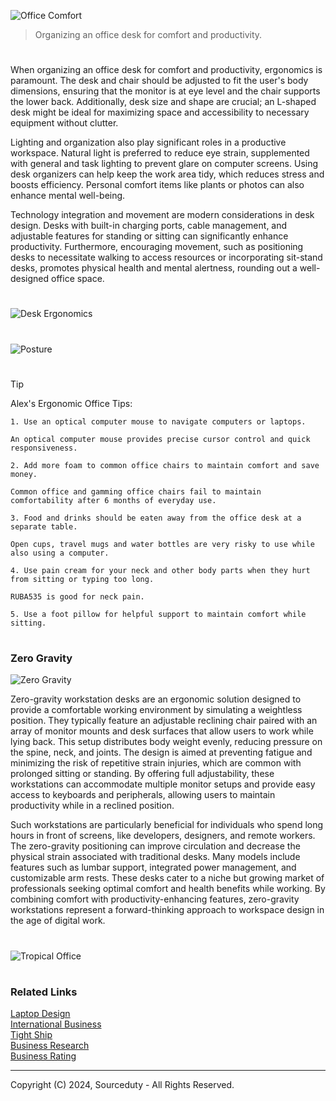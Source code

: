 ![Office Comfort](https://github.com/user-attachments/assets/b814e325-48cf-4fe5-970a-5fc1203e44b3)

> Organizing an office desk for comfort and productivity.

#

When organizing an office desk for comfort and productivity, ergonomics is paramount. The desk and chair should be adjusted to fit the user's body dimensions, ensuring that the monitor is at eye level and the chair supports the lower back. Additionally, desk size and shape are crucial; an L-shaped desk might be ideal for maximizing space and accessibility to necessary equipment without clutter.

Lighting and organization also play significant roles in a productive workspace. Natural light is preferred to reduce eye strain, supplemented with general and task lighting to prevent glare on computer screens. Using desk organizers can help keep the work area tidy, which reduces stress and boosts efficiency. Personal comfort items like plants or photos can also enhance mental well-being.

Technology integration and movement are modern considerations in desk design. Desks with built-in charging ports, cable management, and adjustable features for standing or sitting can significantly enhance productivity. Furthermore, encouraging movement, such as positioning desks to necessitate walking to access resources or incorporating sit-stand desks, promotes physical health and mental alertness, rounding out a well-designed office space.

#

![Desk Ergonomics](https://github.com/sourceduty/Office_Comfort/assets/123030236/302d758e-7149-479a-aab0-e7f17804e7a8)
#
![Posture](https://github.com/sourceduty/Office_Comfort/assets/123030236/c6b90ad3-4f05-4322-99b8-7cc2465264eb)

#

> [!TIP]
> Alex's Ergonomic Office Tips:
> ```
> 1. Use an optical computer mouse to navigate computers or laptops.
> 
> An optical computer mouse provides precise cursor control and quick responsiveness.
> 
> 2. Add more foam to common office chairs to maintain comfort and save money.
> 
> Common office and gamming office chairs fail to maintain comfortability after 6 months of everyday use.
> 
> 3. Food and drinks should be eaten away from the office desk at a separate table.
> 
> Open cups, travel mugs and water bottles are very risky to use while also using a computer.
> 
> 4. Use pain cream for your neck and other body parts when they hurt from sitting or typing too long.
> 
> RUBA535 is good for neck pain.
> 
> 5. Use a foot pillow for helpful support to maintain comfort while sitting.
> ```

#
### Zero Gravity

![Zero Gravity](https://github.com/user-attachments/assets/4be34d09-01d2-4d8d-ab2c-feba844619a1)

Zero-gravity workstation desks are an ergonomic solution designed to provide a comfortable working environment by simulating a weightless position. They typically feature an adjustable reclining chair paired with an array of monitor mounts and desk surfaces that allow users to work while lying back. This setup distributes body weight evenly, reducing pressure on the spine, neck, and joints. The design is aimed at preventing fatigue and minimizing the risk of repetitive strain injuries, which are common with prolonged sitting or standing. By offering full adjustability, these workstations can accommodate multiple monitor setups and provide easy access to keyboards and peripherals, allowing users to maintain productivity while in a reclined position.

Such workstations are particularly beneficial for individuals who spend long hours in front of screens, like developers, designers, and remote workers. The zero-gravity positioning can improve circulation and decrease the physical strain associated with traditional desks. Many models include features such as lumbar support, integrated power management, and customizable arm rests. These desks cater to a niche but growing market of professionals seeking optimal comfort and health benefits while working. By combining comfort with productivity-enhancing features, zero-gravity workstations represent a forward-thinking approach to workspace design in the age of digital work.

#
![Tropical Office](https://github.com/user-attachments/assets/0b65ffd9-68c4-451f-b790-b3c0942817d6)

#
### Related Links

[Laptop Design](https://github.com/sourceduty/Laptop_Design)
<br>
[International Business](https://github.com/sourceduty/International_Business)
<br>
[Tight Ship](https://github.com/sourceduty/Tight_Ship)
<br>
[Business Research](https://github.com/sourceduty/Business_Research)
<br>
[Business Rating](https://github.com/sourceduty/Business_Rating)

***
Copyright (C) 2024, Sourceduty - All Rights Reserved.
